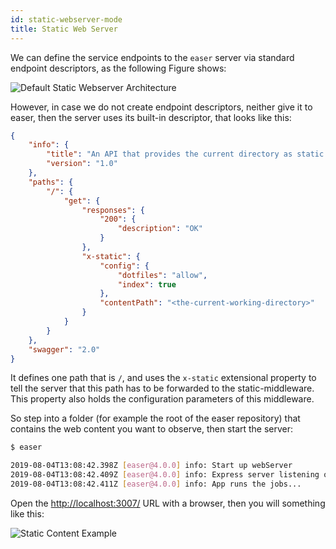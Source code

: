 ```yaml
---
id: static-webserver-mode
title: Static Web Server
---
```


We can define the service endpoints to the `easer` server via standard endpoint descriptors, as the following Figure shows:

![Default Static Webserver Architecture](/easer/img/default-static-webserver-architecture.png)

However, in case we do not create endpoint descriptors, neither give it to easer, then the server uses its built-in descriptor, that looks like this:

```JSON
{
    "info": {
        "title": "An API that provides the current directory as static content",
        "version": "1.0"
    },
    "paths": {
        "/": {
            "get": {
                "responses": {
                    "200": {
                        "description": "OK"
                    }
                },
                "x-static": {
                    "config": {
                        "dotfiles": "allow",
                        "index": true
                    },
                    "contentPath": "<the-current-working-directory>"
                }
            }
        }
    },
    "swagger": "2.0"
}
```

It defines one path that is `/`, and uses the `x-static` extensional property to tell the server that this path has to be forwarded to the static-middleware. This property also holds the configuration parameters of this middleware.

So step into a folder (for example the root of the easer repository) that contains the web content you want to observe, then start the server:

```bash
$ easer

2019-08-04T13:08:42.398Z [easer@4.0.0] info: Start up webServer
2019-08-04T13:08:42.409Z [easer@4.0.0] info: Express server listening on port 3007
2019-08-04T13:08:42.411Z [easer@4.0.0] info: App runs the jobs...
```

Open the [http://localhost:3007/](http://localhost:3007/) URL with a browser, then you will something like this:

![Static Content Example](/easer/img/static-content-example.png)


